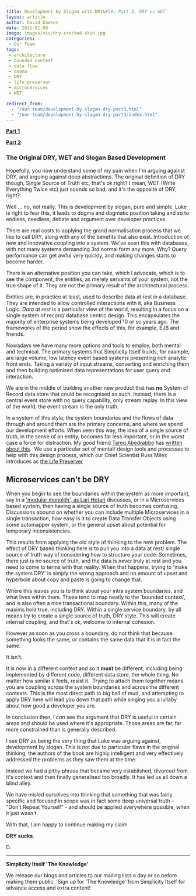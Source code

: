 ```yaml
---
title: Development by Slogan with DRY&#58; Part 3, DRY vs WET
layout: article
author: David Dawson
date: 2015-01-09
image: images/vis/dry-cracked-skin.jpg
categories:
 - Our Team
tags:
 - architecture
 - bounded context
 - data flow
 - dogma
 - DRY
 - life preserver
 - microservices
 - WET

redirect_from: 
  - "/our-team/development-by-slogan-dry-part3.html"
  - "/our-team/development-by-slogan-dry-part3/index.html"
---
```

<a title="Development by Slogan:Part 1, Really DRY" href="/our-team/development-by-slogan-dry-part1/" target="_blank"><strong>Part 1</strong></a>

<a title="Development by Slogan with DRY: Part 2, The Tower of Coupling" href="/our-team/development-by-slogan-dry-part2/" target="_blank"><strong>Part 2</strong></a>
<h3>The Original DRY, WET and Slogan Based Development</h3>
Hopefully, you now understand some of my pain when I'm arguing against DRY, and arguing against deep abstractions. The original definition of DRY though, Single Source of Truth etc, that's ok right? I mean, WET (Write Everything Twice etc) just sounds so bad, and it's the opposite of DRY, right?

Well ... no, not really. This is development by slogan, pure and simple. Luke is right to fear this, it leads to dogma and dogmatic position taking and so to endless, needless, debate and argument over developer practices.

There are real costs to applying the grand normalisation process that we like to call DRY, along with any of the benefits that also exist. Introduction of new and innovative coupling into a system. We've seen this with databases, with not many systems demanding 3rd normal form any more. Why? Query performance can get awful very quickly, and making changes starts to become harder.

There is an alternative position you can take, which I advocate, which is to see the component, the entities, as merely servants of your system, not the true shape of it. They are not the primary result of the architectural process.

Entities are, in practice at least, used to describe data at rest in a database. They are intended to allow controlled interactions with it, aka Business Logic. <em>Data at rest</em> is a particular view of the world, resulting in a focus on a single system of record/ database centric design. This encapsulates the majority of enterprise systems being developed 10 or so years ago. The frameworks of the period show the effects of this, for example, EJB and friends.

Nowadays we have many more options and tools to employ, both mental and technical. The primary systems that Simplicity Itself builds, for example, are large volume, low latency event based systems presenting rich analytic front ends. Taking a variety of input streams, converting and enriching them and then building optimised data representations for user query and interaction.

We are in the middle of building another new product that has <strong>no</strong> System of Record data store that could be recognised as such. Instead, there is a central event store with no query capability, only stream replay. In this view of the world, the event stream is the only truth.

In a system of this style, the system boundaries and the flows of data through and around them are the primary concerns, and where we spend our development efforts. When seen this way, the idea of a single source of truth, in the sense of an entity, becomes far less important, or in the worst case a force for distraction. My good friend <a href="http://www.terminalstate.net/" target="_blank">Tareq Abedrabbo</a> has <a href="http://www.terminalstate.net/2013/12/the-warehouse-and-shop-floor-separation.html" target="_blank">written about this</a>.  We use a particular set of mental/ design tools and processes to help with this design process, which our Chief Scientist Russ Miles introduces as <a href="/public/latest-news/what-the-life-preserver-tool-does-an-intro/" target="_blank">the Life Preserver</a>
<h2>Microservices can't be DRY</h2>
When you begin to see the boundaries within the system as more important, say in a <a href="http://www.slideshare.net/lhotari/ggx-2014-lari-hotari-modular-monoliths-with-spring-boot-and-grails-3" target="_blank">'modular monolith', as Lari Hotari</a> discusses, or in a Microservices based system, then having a single source of truth becomes confusing. Discussions abound on whether you can include multiple Microservices in a single transaction, how easy is it to create Data Transfer Objects using some automapper system, or the general upset about potential for temporary inconsistencies.

This results from applying the old style of thinking to the new problem. The effect of DRY based thinking here is to pull you into a data at rest/ single source of truth way of considering how to structure your code. Sometimes, there just is no source of truth, and the data is never truly at rest and you need to come to terms with that reality. When that happens, trying to 'make the system DRY' is simply the wrong approach and no amount of upset and hyperbole about copy and paste is going to change that.

Where this leaves you is to think about your intra system boundaries, and what lives within them. These tend to map neatly to the 'bounded context', and is also often a nice transactional boundary. Within this, many of the maxims hold true, including DRY. Within a single service boundary, by all means try to create a single source of truth, DRY style. This will create internal coupling, and that's ok, welcome to internal cohesion.

However as soon as you cross a boundary, do not think that because something looks the same, or contains the same data that it is in fact the same.

It isn't.

It is now in a different context and so it <strong>must</strong> be different, including being implemented by different code, different data store, the whole thing. No matter how similar it feels, resist it.  Trying to attach them together means you are coupling across the system boundaries and across the different contexts. This is the most direct path to big ball of mud, and attempting to apply DRY here will lead you down that path while singing you a lullaby about how good a developer you are.

In conclusion then, I <em>can</em> see the argument that DRY is useful in certain areas and should be used where it's appropriate. Those areas are far, far more constrained than is generally described.

I see DRY as being the very thing that Luke was arguing against, development by slogan. This is not due to particular flaws in the original thinking, the authors of the book are highly intelligent and very effectively addressed the problems as they saw them at the time.

Instead we had a pithy phrase that became very established, divorced from it's context and then finally generalised too broadly. It has led us all down a blind alley.

We have misled ourselves into thinking that something that was fairly specific and focused in scope was in fact some deep universal truth - "Don't Repeat Yourself" - and should be applied everywhere possible, when it just wasn't.

With that, I am happy to continue making my claim

<strong>DRY sucks</strong>.

D.

<hr />

<strong>Simplicity Itself 'The Knowledge'</strong>

We release our blogs and articles to our mailing lists a day or so before making them public.  Sign up for 'The Knowledge' from Simplicity Itself for advance access and extra content!

